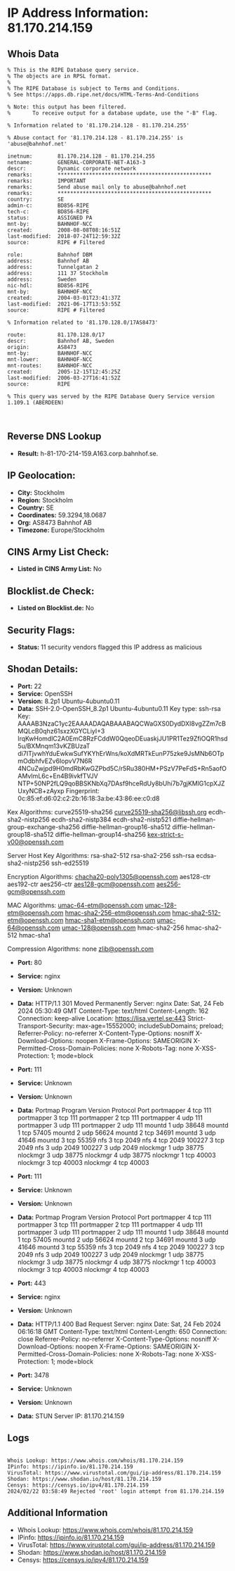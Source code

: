 # IP Address Information: 81.170.214.159

## Whois Data
```
% This is the RIPE Database query service.
% The objects are in RPSL format.
%
% The RIPE Database is subject to Terms and Conditions.
% See https://apps.db.ripe.net/docs/HTML-Terms-And-Conditions

% Note: this output has been filtered.
%       To receive output for a database update, use the "-B" flag.

% Information related to '81.170.214.128 - 81.170.214.255'

% Abuse contact for '81.170.214.128 - 81.170.214.255' is 'abuse@bahnhof.net'

inetnum:        81.170.214.128 - 81.170.214.255
netname:        GENERAL-CORPORATE-NET-A163-3
descr:          Dynamic corporate network
remarks:        *************************************************
remarks:        IMPORTANT
remarks:        Send abuse mail only to abuse@bahnhof.net
remarks:        *************************************************
country:        SE
admin-c:        BD856-RIPE
tech-c:         BD856-RIPE
status:         ASSIGNED PA
mnt-by:         BAHNHOF-NCC
created:        2008-08-08T08:16:51Z
last-modified:  2018-07-24T12:59:32Z
source:         RIPE # Filtered

role:           Bahnhof DBM
address:        Bahnhof AB
address:        Tunnelgatan 2
address:        111 37 Stockholm
address:        Sweden
nic-hdl:        BD856-RIPE
mnt-by:         BAHNHOF-NCC
created:        2004-03-01T23:41:37Z
last-modified:  2021-06-17T13:53:55Z
source:         RIPE # Filtered

% Information related to '81.170.128.0/17AS8473'

route:          81.170.128.0/17
descr:          Bahnhof AB, Sweden
origin:         AS8473
mnt-by:         BAHNHOF-NCC
mnt-lower:      BAHNHOF-NCC
mnt-routes:     BAHNHOF-NCC
created:        2005-12-15T12:45:25Z
last-modified:  2006-03-27T16:41:52Z
source:         RIPE

% This query was served by the RIPE Database Query Service version 1.109.1 (ABERDEEN)



```
## Reverse DNS Lookup
- **Result:** h-81-170-214-159.A163.corp.bahnhof.se.

## IP Geolocation:
- **City:** Stockholm
- **Region:** Stockholm
- **Country:** SE
- **Coordinates:** 59.3294,18.0687
- **Org:** AS8473 Bahnhof AB
- **Timezone:** Europe/Stockholm

## CINS Army List Check:
- **Listed in CINS Army List:** 
No

## Blocklist.de Check:
- **Listed on Blocklist.de:** 
No

## Security Flags:
- **Status:** 11 security vendors flagged this IP address as malicious

## Shodan Details:
- **Port:** 22
- **Service:** OpenSSH
- **Version:** 8.2p1 Ubuntu-4ubuntu0.11
- **Data:** SSH-2.0-OpenSSH_8.2p1 Ubuntu-4ubuntu0.11
Key type: ssh-rsa
Key: AAAAB3NzaC1yc2EAAAADAQABAAABAQCWaGXS0DydDXI8vgZZm7cBMQLcB0qhz61sxzXGYCLiyI+3
lrqKwHomdlC2A0EmC8RzFCddW0QqeoDEuaskjJU1PR1Tez9ZfiOQR1hsd5u/BXMnqm13vKZBUzaT
di7ITjvwhYduEwkwSufYKYhErWns/koXdMRTkEunP75zke9JsMNb6OTpmOdbhfvEZv6IopvV7N6R
4NCuZwjpd9H0mdRbKwGZPbd5C/r5Ru380HM+PSzV7PeFdS+Rn5aofOAMvImL6c+En4B9ivkfTVJV
NTP+50NP2fLQ9qoBBSKNbXq7DAsf9hceRdUy8bUhi7b7gjKMlG1cpXJZUxyNCB+zAyxp
Fingerprint: 0c:85:ef:d6:02:c2:2b:16:18:3a:be:43:86:ee:c0:d8

Kex Algorithms:
	curve25519-sha256
	curve25519-sha256@libssh.org
	ecdh-sha2-nistp256
	ecdh-sha2-nistp384
	ecdh-sha2-nistp521
	diffie-hellman-group-exchange-sha256
	diffie-hellman-group16-sha512
	diffie-hellman-group18-sha512
	diffie-hellman-group14-sha256
	kex-strict-s-v00@openssh.com

Server Host Key Algorithms:
	rsa-sha2-512
	rsa-sha2-256
	ssh-rsa
	ecdsa-sha2-nistp256
	ssh-ed25519

Encryption Algorithms:
	chacha20-poly1305@openssh.com
	aes128-ctr
	aes192-ctr
	aes256-ctr
	aes128-gcm@openssh.com
	aes256-gcm@openssh.com

MAC Algorithms:
	umac-64-etm@openssh.com
	umac-128-etm@openssh.com
	hmac-sha2-256-etm@openssh.com
	hmac-sha2-512-etm@openssh.com
	hmac-sha1-etm@openssh.com
	umac-64@openssh.com
	umac-128@openssh.com
	hmac-sha2-256
	hmac-sha2-512
	hmac-sha1

Compression Algorithms:
	none
	zlib@openssh.com


- **Port:** 80
- **Service:** nginx
- **Version:** Unknown
- **Data:** HTTP/1.1 301 Moved Permanently
Server: nginx
Date: Sat, 24 Feb 2024 05:30:49 GMT
Content-Type: text/html
Content-Length: 162
Connection: keep-alive
Location: https://lisa.vertel.se:443
Strict-Transport-Security: max-age=15552000; includeSubDomains; preload;
Referrer-Policy: no-referrer
X-Content-Type-Options: nosniff
X-Download-Options: noopen
X-Frame-Options: SAMEORIGIN
X-Permitted-Cross-Domain-Policies: none
X-Robots-Tag: none
X-XSS-Protection: 1; mode=block



- **Port:** 111
- **Service:** Unknown
- **Version:** Unknown
- **Data:** Portmap
Program	Version	Protocol	Port
portmapper	4	tcp	111
portmapper	3	tcp	111
portmapper	2	tcp	111
portmapper	4	udp	111
portmapper	3	udp	111
portmapper	2	udp	111
mountd	1	udp	38648
mountd	1	tcp	57405
mountd	2	udp	56624
mountd	2	tcp	34691
mountd	3	udp	41646
mountd	3	tcp	55359
nfs	3	tcp	2049
nfs	4	tcp	2049
100227	3	tcp	2049
nfs	3	udp	2049
100227	3	udp	2049
nlockmgr	1	udp	38775
nlockmgr	3	udp	38775
nlockmgr	4	udp	38775
nlockmgr	1	tcp	40003
nlockmgr	3	tcp	40003
nlockmgr	4	tcp	40003


- **Port:** 111
- **Service:** Unknown
- **Version:** Unknown
- **Data:** Portmap
Program	Version	Protocol	Port
portmapper	4	tcp	111
portmapper	3	tcp	111
portmapper	2	tcp	111
portmapper	4	udp	111
portmapper	3	udp	111
portmapper	2	udp	111
mountd	1	udp	38648
mountd	1	tcp	57405
mountd	2	udp	56624
mountd	2	tcp	34691
mountd	3	udp	41646
mountd	3	tcp	55359
nfs	3	tcp	2049
nfs	4	tcp	2049
100227	3	tcp	2049
nfs	3	udp	2049
100227	3	udp	2049
nlockmgr	1	udp	38775
nlockmgr	3	udp	38775
nlockmgr	4	udp	38775
nlockmgr	1	tcp	40003
nlockmgr	3	tcp	40003
nlockmgr	4	tcp	40003


- **Port:** 443
- **Service:** nginx
- **Version:** Unknown
- **Data:** HTTP/1.1 400 Bad Request
Server: nginx
Date: Sat, 24 Feb 2024 06:16:18 GMT
Content-Type: text/html
Content-Length: 650
Connection: close
Referrer-Policy: no-referrer
X-Content-Type-Options: nosniff
X-Download-Options: noopen
X-Frame-Options: SAMEORIGIN
X-Permitted-Cross-Domain-Policies: none
X-Robots-Tag: none
X-XSS-Protection: 1; mode=block



- **Port:** 3478
- **Service:** Unknown
- **Version:** Unknown
- **Data:** STUN
Server IP: 81.170.214.159

## Logs
```

Whois Lookup: https://www.whois.com/whois/81.170.214.159
IPinfo: https://ipinfo.io/81.170.214.159
VirusTotal: https://www.virustotal.com/gui/ip-address/81.170.214.159
Shodan: https://www.shodan.io/host/81.170.214.159
Censys: https://censys.io/ipv4/81.170.214.159
2024/02/22 03:58:49 Rejected 'root' login attempt from 81.170.214.159

```
## Additional Information
- Whois Lookup: https://www.whois.com/whois/81.170.214.159
- IPinfo: https://ipinfo.io/81.170.214.159
- VirusTotal: https://www.virustotal.com/gui/ip-address/81.170.214.159
- Shodan: https://www.shodan.io/host/81.170.214.159
- Censys: https://censys.io/ipv4/81.170.214.159

